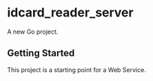# idcard_reader_server

A new Go project.

## Getting Started

This project is a starting point for a Web Service.

